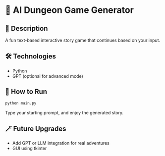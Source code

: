 # 🧙 AI Dungeon Game Generator

## 🧶 Description
A fun text-based interactive story game that continues based on your input.

## 🛠 Technologies
- Python
- GPT (optional for advanced mode)

## 🚀 How to Run

```bash
python main.py
```

Type your starting prompt, and enjoy the generated story.

## 🪄 Future Upgrades
- Add GPT or LLM integration for real adventures
- GUI using tkinter